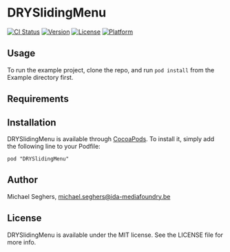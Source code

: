 # DRYSlidingMenu

[![CI Status](http://img.shields.io/travis/appfoundry/DRYSlidingMenu.svg?style=flat)](https://travis-ci.org/appfoundry/DRYSlidingMenu)
[![Version](https://img.shields.io/cocoapods/v/DRYSlidingMenu.svg?style=flat)](http://cocoadocs.org/docsets/DRYSlidingMenu)
[![License](https://img.shields.io/cocoapods/l/DRYSlidingMenu.svg?style=flat)](http://cocoadocs.org/docsets/DRYSlidingMenu)
[![Platform](https://img.shields.io/cocoapods/p/DRYSlidingMenu.svg?style=flat)](http://cocoadocs.org/docsets/DRYSlidingMenu)

## Usage

To run the example project, clone the repo, and run `pod install` from the Example directory first.

## Requirements

## Installation

DRYSlidingMenu is available through [CocoaPods](http://cocoapods.org). To install
it, simply add the following line to your Podfile:

    pod "DRYSlidingMenu"

## Author

Michael Seghers, michael.seghers@ida-mediafoundry.be

## License

DRYSlidingMenu is available under the MIT license. See the LICENSE file for more info.

